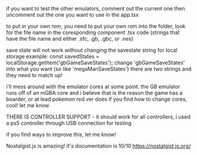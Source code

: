 if you want to test the other emulators, comment out the current one then uncomment out the one you want to use in the app.tsx

to put in your own rom, you need to put your own rom into the folder, look for the file name in the coresponding component .tsx code (strings that have the file name and either .sfc, .gb, .gbc, or .nes)

save state will not work without changing the savestate string for local storage
example: const savedStates = localStorage.getItem('gbGameSaveStates');
change 'gbGameSaveStates' into what you want (so like 'megaManSaveStates')
there are two strings and they need to match up!

i'll mess around with the emulator cores at some point. the GB emulator runs off of an mGBA core and i believe that is the reason the game has a boarder, or at lead pokemon red ver does
if you find how to change cores, cool! let me know

THERE IS CONTROLLER SUPPORT - it should work for all controllers, i used a ps5 controller through USB connection for testing

if you find ways to improve this, let me know!

Nostalgist.js is amazing! it's documentation is 10/10
https://nostalgist.js.org/
